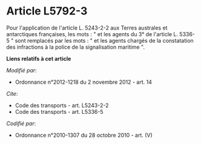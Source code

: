 # Article L5792-3

Pour l'application de l'article L. 5243-2-2 aux Terres australes et antarctiques françaises, les mots : " et les agents du 3°
de l'article L. 5336-5 " sont remplacés par les mots : " et les agents chargés de la constatation des infractions à la police
de la signalisation maritime ".

**Liens relatifs à cet article**

_Modifié par_:

  - Ordonnance n°2012-1218 du 2 novembre 2012 - art. 14

_Cite_:

  - Code des transports - art. L5243-2-2
  - Code des transports - art. L5336-5

_Codifié par_:

  - Ordonnance n°2010-1307 du 28 octobre 2010 - art. (V)
